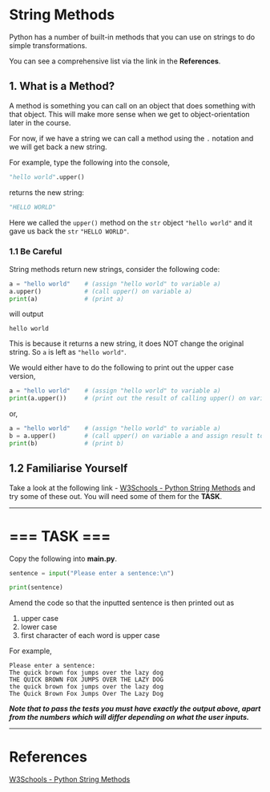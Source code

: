 # String Methods  

  Python has a number of built-in methods that you can use on strings to do simple transformations.

  You can see a comprehensive list via the link in the **References**.

  ## 1. What is a Method?

  A method is something you can call on an object that does something with that object. This will make more sense when we get to object-orientation later in the course.

For now, if we have a string we can call a method using the ``.`` notation and we will get back a new string.

For example, type the following into the console,

```python
"hello world".upper()
```
returns the new string:

```python
"HELLO WORLD"
```
Here we called the ``upper()`` method on the ``str`` object ``"hello world"`` and it gave us back the ``str`` ``"HELLO WORLD"``.

### 1.1 Be Careful

String methods return new strings, consider the following code:

```python
a = "hello world"    # (assign "hello world" to variable a)
a.upper()            # (call upper() on variable a)
print(a)             # (print a)
```
will output
```
hello world
```
This is because it returns a new string, it does NOT change the original string. So ``a`` is left as ``"hello world"``. 

We would either have to do the following to print out the upper case version,
```python
a = "hello world"    # (assign "hello world" to variable a)
print(a.upper())     # (print out the result of calling upper() on variable a)
```
or,
```python
a = "hello world"    # (assign "hello world" to variable a)
b = a.upper()        # (call upper() on variable a and assign result to variable b)
print(b)             # (print b)
```

## 1.2 Familiarise Yourself

Take a look at the following link - [W3Schools - Python String Methods](https://www.w3schools.com/python/python_ref_string.asp) and try some of these out. You will need some of them for the **TASK**.

***
# === TASK ===

Copy the following into **main.py**.
```python
sentence = input("Please enter a sentence:\n")

print(sentence)
```

Amend the code so that the inputted sentence is then printed out as
1. upper case
2. lower case
3. first character of each word is upper case 

For example,

```
Please enter a sentence:
The quick brown fox jumps over the lazy dog
THE QUICK BROWN FOX JUMPS OVER THE LAZY DOG
the quick brown fox jumps over the lazy dog
The Quick Brown Fox Jumps Over The Lazy Dog
```
***Note that to pass the tests you must have exactly the output above, apart from the numbers which will differ depending on what the user inputs.***
***


# References 
  [W3Schools - Python String Methods](https://www.w3schools.com/python/python_ref_string.asp)
  